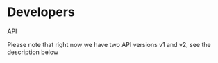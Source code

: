 # Developers

API

Please note that right now we have two API versions v1 and v2, see the description below


